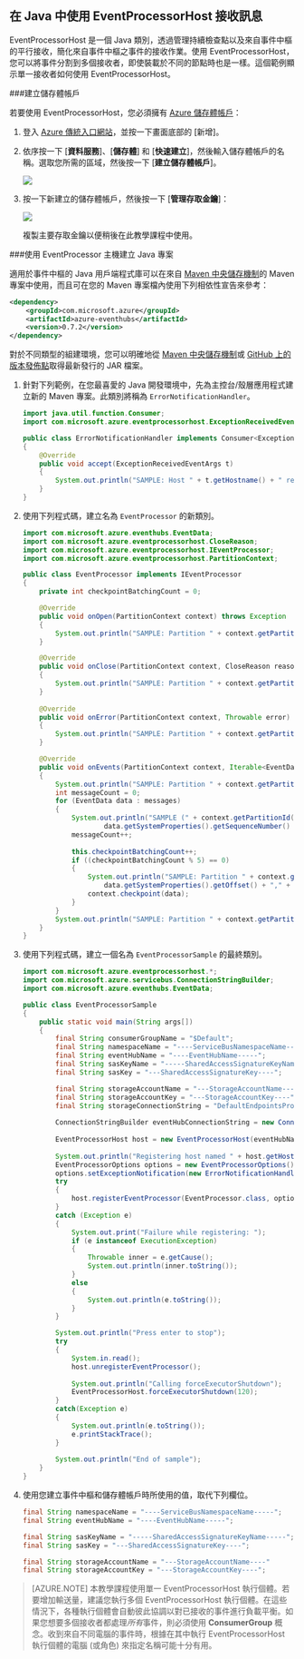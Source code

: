 ## 在 Java 中使用 EventProcessorHost 接收訊息

EventProcessorHost 是一個 Java 類別，透過管理持續檢查點以及來自事件中樞的平行接收，簡化來自事件中樞之事件的接收作業。使用 EventProcessorHost，您可以將事件分割到多個接收者，即使裝載於不同的節點時也是一樣。這個範例顯示單一接收者如何使用 EventProcessorHost。

###建立儲存體帳戶

若要使用 EventProcessorHost，您必須擁有 [Azure 儲存體帳戶][]：

1. 登入 [Azure 傳統入口網站][]，並按一下畫面底部的 [新增]。

2. 依序按一下 [**資料服務**]、[**儲存體**] 和 [**快速建立**]，然後輸入儲存體帳戶的名稱。選取您所需的區域，然後按一下 [**建立儲存體帳戶**]。

    ![][11]

3. 按一下新建立的儲存體帳戶，然後按一下 [**管理存取金鑰**]：

    ![][12]

    複製主要存取金鑰以便稍後在此教學課程中使用。

###使用 EventProcessor 主機建立 Java 專案

適用於事件中樞的 Java 用戶端程式庫可以在來自 [Maven 中央儲存機制](https://search.maven.org/#search%7Cga%7C1%7Ca%3A%22azure-eventhubs%22)的 Maven 專案中使用，而且可在您的 Maven 專案檔內使用下列相依性宣告來參考：

``` XML
<dependency>
	<groupId>com.microsoft.azure</groupId>
	<artifactId>azure-eventhubs</artifactId>
	<version>0.7.2</version>
</dependency>
```
 
對於不同類型的組建環境，您可以明確地從 [Maven 中央儲存機制](https://search.maven.org/#search%7Cga%7C1%7Ca%3A%22azure-eventhubs%22)或 [GitHub 上的版本發佈點](https://github.com/Azure/azure-event-hubs/releases)取得最新發行的 JAR 檔案。

1. 針對下列範例，在您最喜愛的 Java 開發環境中，先為主控台/殼層應用程式建立新的 Maven 專案。此類別將稱為 ```ErrorNotificationHandler```。     

	``` Java
	import java.util.function.Consumer;
	import com.microsoft.azure.eventprocessorhost.ExceptionReceivedEventArgs;

	public class ErrorNotificationHandler implements Consumer<ExceptionReceivedEventArgs>
	{
		@Override
		public void accept(ExceptionReceivedEventArgs t)
		{
			System.out.println("SAMPLE: Host " + t.getHostname() + " received general error notification during " + t.getAction() + ": " + t.getException().toString());
		}
	}
	```

2. 使用下列程式碼，建立名為 ```EventProcessor``` 的新類別。

	```Java
	import com.microsoft.azure.eventhubs.EventData;
	import com.microsoft.azure.eventprocessorhost.CloseReason;
	import com.microsoft.azure.eventprocessorhost.IEventProcessor;
	import com.microsoft.azure.eventprocessorhost.PartitionContext;

	public class EventProcessor implements IEventProcessor
	{
		private int checkpointBatchingCount = 0;

		@Override
		public void onOpen(PartitionContext context) throws Exception
		{
			System.out.println("SAMPLE: Partition " + context.getPartitionId() + " is opening");
		}

		@Override
		public void onClose(PartitionContext context, CloseReason reason) throws Exception
		{
			System.out.println("SAMPLE: Partition " + context.getPartitionId() + " is closing for reason " + reason.toString());
		}
		
		@Override
		public void onError(PartitionContext context, Throwable error)
		{
			System.out.println("SAMPLE: Partition " + context.getPartitionId() + " onError: " + error.toString());
		}

		@Override
		public void onEvents(PartitionContext context, Iterable<EventData> messages) throws Exception
		{
			System.out.println("SAMPLE: Partition " + context.getPartitionId() + " got message batch");
			int messageCount = 0;
			for (EventData data : messages)
			{
				System.out.println("SAMPLE (" + context.getPartitionId() + "," + data.getSystemProperties().getOffset() + "," +
						data.getSystemProperties().getSequenceNumber() + "): " + new String(data.getBody(), "UTF8"));
				messageCount++;
				
				this.checkpointBatchingCount++;
				if ((checkpointBatchingCount % 5) == 0)
				{
					System.out.println("SAMPLE: Partition " + context.getPartitionId() + " checkpointing at " +
						data.getSystemProperties().getOffset() + "," + data.getSystemProperties().getSequenceNumber());
					context.checkpoint(data);
				}
			}
			System.out.println("SAMPLE: Partition " + context.getPartitionId() + " batch size was " + messageCount + " for host " + context.getOwner());
		}
	}
	```

3. 使用下列程式碼，建立一個名為 ```EventProcessorSample``` 的最終類別。

	```Java
	import com.microsoft.azure.eventprocessorhost.*;
	import com.microsoft.azure.servicebus.ConnectionStringBuilder;
	import com.microsoft.azure.eventhubs.EventData;

	public class EventProcessorSample
	{
		public static void main(String args[])
		{
			final String consumerGroupName = "$Default";
			final String namespaceName = "----ServiceBusNamespaceName-----";
			final String eventHubName = "----EventHubName-----";
			final String sasKeyName = "-----SharedAccessSignatureKeyName-----";
			final String sasKey = "---SharedAccessSignatureKey----";

			final String storageAccountName = "---StorageAccountName----";
			final String storageAccountKey = "---StorageAccountKey----";
			final String storageConnectionString = "DefaultEndpointsProtocol=https;AccountName=" + storageAccountName + ";AccountKey=" + storageAccountKey;
			
			ConnectionStringBuilder eventHubConnectionString = new ConnectionStringBuilder(namespaceName, eventHubName, sasKeyName, sasKey);
			
			EventProcessorHost host = new EventProcessorHost(eventHubName, consumerGroupName, eventHubConnectionString.toString(), storageConnectionString);
			
			System.out.println("Registering host named " + host.getHostName());
			EventProcessorOptions options = new EventProcessorOptions();
			options.setExceptionNotification(new ErrorNotificationHandler());
			try
			{
				host.registerEventProcessor(EventProcessor.class, options).get();
			}
			catch (Exception e)
			{
				System.out.print("Failure while registering: ");
				if (e instanceof ExecutionException)
				{
					Throwable inner = e.getCause();
					System.out.println(inner.toString());
				}
				else
				{
					System.out.println(e.toString());
				}
			}

			System.out.println("Press enter to stop");
			try
			{
				System.in.read();
				host.unregisterEventProcessor();
				
				System.out.println("Calling forceExecutorShutdown");
				EventProcessorHost.forceExecutorShutdown(120);
			}
			catch(Exception e)
			{
				System.out.println(e.toString());
				e.printStackTrace();
			}
			
			System.out.println("End of sample");
		}
	}
	```

4. 使用您建立事件中樞和儲存體帳戶時所使用的值，取代下列欄位。

	``` Java
	final String namespaceName = "----ServiceBusNamespaceName-----";
	final String eventHubName = "----EventHubName-----";

	final String sasKeyName = "-----SharedAccessSignatureKeyName-----";
	final String sasKey = "---SharedAccessSignatureKey----";

	final String storageAccountName = "---StorageAccountName----"
	final String storageAccountKey = "---StorageAccountKey----";
	```

> [AZURE.NOTE] 本教學課程使用單一 EventProcessorHost 執行個體。若要增加輸送量，建議您執行多個 EventProcessorHost 執行個體。在這些情況下，各種執行個體會自動彼此協調以對已接收的事件進行負載平衡。如果您想要多個接收者都處理*所有*事件，則必須使用 **ConsumerGroup** 概念。收到來自不同電腦的事件時，根據在其中執行 EventProcessorHost 執行個體的電腦 (或角色) 來指定名稱可能十分有用。

<!-- Links -->
[Event Hubs Overview]: event-hubs-overview.md
[Azure 儲存體帳戶]: ../storage/storage-create-storage-account.md
[Azure 傳統入口網站]: http://manage.windowsazure.com

<!-- Images -->
[11]: ./media/service-bus-event-hubs-getstarted/create-eph-csharp2.png
[12]: ./media/service-bus-event-hubs-getstarted/create-eph-csharp3.png

<!---HONumber=AcomDC_0622_2016-->
